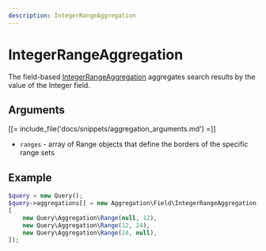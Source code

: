 ```yaml
---
description: IntegerRangeAggregation
---
```


# IntegerRangeAggregation

The field-based [IntegerRangeAggregation](/api/php_api/php_api_reference/classes/Ibexa-Contracts-Core-Repository-Values-Content-Query-Aggregation-Field-IntegerRangeAggregation.html) aggregates search results by the value of the Integer field.

## Arguments

[[= include_file('docs/snippets/aggregation_arguments.md') =]]
- `ranges` - array of Range objects that define the borders of the specific range sets

## Example

``` php
$query = new Query();
$query->aggregations[] = new Aggregation\Field\IntegerRangeAggregation('integer', 'product', 'amount',
[
    new Query\Aggregation\Range(null, 12),
    new Query\Aggregation\Range(12, 24),
    new Query\Aggregation\Range(24, null),
]);
```
